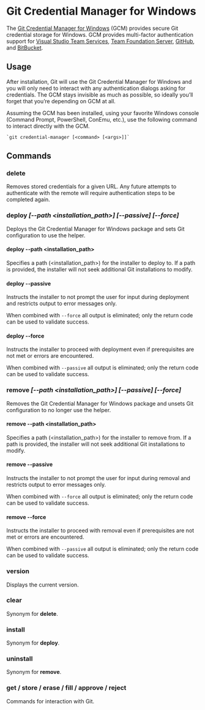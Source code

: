 # Git Credential Manager for Windows

The [Git Credential Manager for Windows](https://github.com/Microsoft/Git-Credential-Manager-for-Windows) (GCM) provides secure Git credential storage for Windows.
GCM provides multi-factor authentication support for [Visual Studio Team Services](https://www.visualstudio.com/), [Team Foundation Server](https://www.visualstudio.com/en-us/products/tfs-overview-vs.aspx), [GitHub](https://github.com/), and [BitBucket](https://bitbucket.org).

## Usage

After installation, Git will use the Git Credential Manager for Windows and you will only need to interact with any authentication dialogs asking for credentials.
The GCM stays invisible as much as possible, so ideally you’ll forget that you’re depending on GCM at all.

Assuming the GCM has been installed, using your favorite Windows console (Command Prompt, PowerShell, ConEmu, etc.), use the following command to interact directly with the GCM.

    `git credential-manager [<command> [<args>]]`

## Commands

### delete

Removes stored credentials for a given URL.
Any future attempts to authenticate with the remote will require authentication steps to be completed again.

### deploy _\[--path \<installation_path\>\] \[--passive\] \[--force\]_

Deploys the Git Credential Manager for Windows package and sets Git configuration to use the helper.

#### deploy --path \<installation_path\>

Specifies a path (\<installation_path\>) for the installer to deploy to.
If a path is provided, the installer will not seek additional Git installations to modify.

#### deploy --passive

Instructs the installer to not prompt the user for input during deployment and restricts output to error messages only.

When combined with `--force` all output is eliminated; only the return code can be used to validate success.

#### deploy --force

Instructs the installer to proceed with deployment even if prerequisites are not met or errors are encountered.

When combined with `--passive` all output is eliminated; only the return code can be used to validate success.

### remove _\[--path \<installation_path\>\] \[--passive\] \[--force\]_

Removes the Git Credential Manager for Windows package and unsets Git configuration to no longer use the helper.

#### remove --path \<installation_path\>

Specifies a path (\<installation_path\>) for the installer to remove from.
If a path is provided, the installer will not seek additional Git installations to modify.

#### remove --passive

Instructs the installer to not prompt the user for input during removal and restricts output to error messages only.

When combined with `--force` all output is eliminated; only the return code can be used to validate success.

#### remove --force

Instructs the installer to proceed with removal even if prerequisites are not met or errors are encountered.

When combined with `--passive` all output is eliminated; only the return code can be used to validate success.

### version

Displays the current version.

### clear

Synonym for **delete**.

### install

Synonym for **deploy**.

### uninstall

Synonym for **remove**.

### get / store / erase / fill / approve / reject

Commands for interaction with Git.
